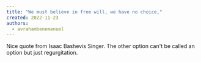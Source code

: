 ```yaml
---
title: "We must believe in free will, we have no choice,"
created: 2022-11-23
authors: 
  - avrahambenemanuel
---
```


Nice quote from Isaac Bashevis Singer. The other option can't be called an option but just regurgitation.
